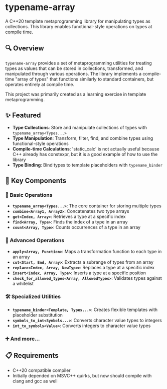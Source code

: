 ﻿# typename-array

A C++20 template metaprogramming library for manipulating types as collections. This library enables functional-style operations on types at compile time.

## 🔍 Overview

`typename-array` provides a set of metaprogramming utilities for treating types as values that can be stored in collections, transformed, and manipulated through various operations. The library implements a compile-time "array of types" that functions similarly to standard containers, but operates entirely at compile time.

This project was primarily created as a learning exercise in template metaprogramming.

## ✨ Featured

- **Type Collections**: Store and manipulate collections of types with `typename_array<Types...>`
- **Type Manipulation**: Transform, filter, find, and combine types using functional-style operations
- **Compile-time Calculations**: 'static_calc' is not actually useful because C++ already has constexpr, but it is a good example of how to use the library
- **Type Binding**: Bind types to template placeholders with `typename_binder`

## 🧩 Key Components

### 🧰 Basic Operations

- **`typename_array<Types...>`**: The core container for storing multiple types
- **`combine<Array1, Array2>`**: Concatenates two type arrays
- **`get<Index, Array>`**: Retrieves a type at a specific index
- **`find<Array, Type>`**: Finds the index of a type in an array
- **`count<Array, Type>`**: Counts occurrences of a type in an array

### 🚀 Advanced Operations

- **`apply<Array, Function>`**: Maps a transformation function to each type in an array
- **`cut<Start, End, Array>`**: Extracts a subrange of types from an array
- **`replace<Index, Array, NewType>`**: Replaces a type at a specific index
- **`insert<Index, Array, Type>`**: Inserts a type at a specific position
- **`check_for_allowed_types<Array, AllowedTypes>`**: Validates types against a whitelist

### 🛠️ Specialized Utilities

- **`typename_binder<Template, Types...>`**: Creates flexible templates with placeholder substitution
- **`symbols_to_int<Symbols...>`**: Converts character value types to integers
- **`int_to_symbols<Value>`**: Converts integers to character value types

### ➕ And more...


## 📋 Requirements

- C++20 compatible compiler
- Initially depended on MSVC++ quirks, but now should compile with clang and gcc as well
